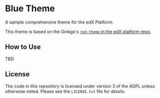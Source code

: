 # Blue Theme
A sample comprehensive theme for the edX Platform.

This theme is based on the Ginkgo's
[`red-theme` in the edX platform repo](https://github.com/edx/edx-platform/blob/open-release/ginkgo.master/themes/red-theme/).

## How to Use
TBD

## License


The code in this repository is licensed under version 3 of the AGPL
unless otherwise noted. Please see the `LICENSE.txt` file for details.
